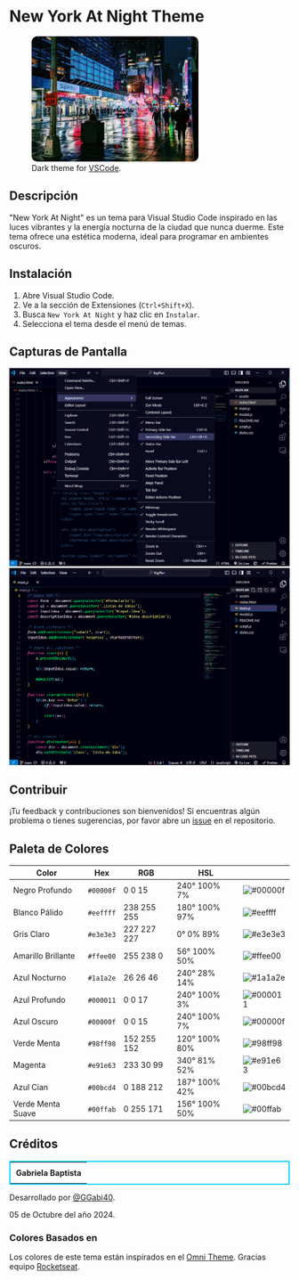 <h1>New York At Night Theme</h1>

<figure>
    <img src="./themes/img-preview/timeSquare.jpg" style="width: 300px; height: auto; border-radius: 10px;">
    <figcaption>Dark theme for <a href="https://code.visualstudio.com/">VSCode</a>.</figcaption>
</figure>

## Descripción

"New York At Night" es un tema para Visual Studio Code inspirado en las luces vibrantes y la energía nocturna de la ciudad que nunca duerme. Este tema ofrece una estética moderna, ideal para programar en ambientes oscuros.

## Instalación

1. Abre Visual Studio Code.
2. Ve a la sección de Extensiones (`Ctrl+Shift+X`).
3. Busca `New York At Night` y haz clic en `Instalar`.
4. Selecciona el tema desde el menú de temas.

## Capturas de Pantalla

![Captura de Pantalla 1](./themes/img-preview/NewYorkAtNight-preview1.png)
![Captura de Pantalla 2](./themes/img-preview/NewYorkAtNight-preview2.png)

## Contribuir
¡Tu feedback y contribuciones son bienvenidos! Si encuentras algún problema o tienes sugerencias, por favor abre un <a href="https://github.com/GGabi40/new-york-at-night/issues?formCode=MG0AV3">issue</a> en el repositorio.

## Paleta de Colores

| Color                | Hex         | RGB            | HSL            |  |
|----------------------|-------------|----------------|----------------|--|
| Negro Profundo       | `#00000f`   | 0 0 15         | 240° 100% 7%   | ![#00000f](https://via.placeholder.com/15/00000f/000000?text=+) |
| Blanco Pálido        | `#eeffff`   | 238 255 255    | 180° 100% 97%  | ![#eeffff](https://via.placeholder.com/15/eeffff/000000?text=+) |
| Gris Claro           | `#e3e3e3`   | 227 227 227    | 0° 0% 89%      | ![#e3e3e3](https://via.placeholder.com/15/e3e3e3/000000?text=+) |
| Amarillo Brillante   | `#ffee00`   | 255 238 0      | 56° 100% 50%   | ![#ffee00](https://via.placeholder.com/15/ffee00/000000?text=+) |
| Azul Nocturno        | `#1a1a2e`   | 26 26 46       | 240° 28% 14%   | ![#1a1a2e](https://via.placeholder.com/15/1a1a2e/000000?text=+) |
| Azul Profundo        | `#000011`   | 0 0 17         | 240° 100% 3%   | ![#000011](https://via.placeholder.com/15/000011/000000?text=+) |
| Azul Oscuro          | `#00000f`   | 0 0 15         | 240° 100% 7%   | ![#00000f](https://via.placeholder.com/15/00000f/000000?text=+) |
| Verde Menta | `#98ff98` | 152 255 152    | 120° 100% 80%  | ![#98ff98](https://via.placeholder.com/15/98ff98/000000?text=+)  |
| Magenta  | `#e91e63`   | 233 30 99      | 340° 81% 52%   | ![#e91e63](https://via.placeholder.com/15/e91e63/000000?text=+) |
| Azul Cian | `#00bcd4`   | 0 188 212      | 187° 100% 42%  | ![#00bcd4](https://via.placeholder.com/15/00bcd4/000000?text=+) |
| Verde Menta Suave | `#00ffab` | 0 255 171 | 156° 100% 50% | ![#00ffab](https://via.placeholder.com/15/00ffab/000000?text=+) |


## Créditos

<table style="border: 2px solid #00d0ff;">
    <tr>
        <td style="text-align: center; padding: 10px;">
            <strong>Gabriela Baptista</strong>
        </td>
    </tr>
</table>

Desarrollado por <a href="https://www.instagram.com/ggabi40">@GGabi40</a>.
<p>05 de Octubre del año 2024.</p>


### Colores Basados en
Los colores de este tema están inspirados en el <a href="https://github.com/getomni/omni">Omni Theme</a>. Gracias equipo <a href="https://github.com/rocketseat">Rocketseat</a>.